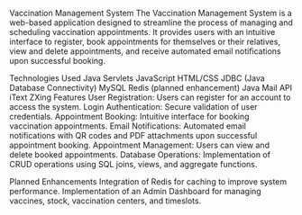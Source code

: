 


Vaccination Management System
	The Vaccination Management System is a web-based application designed to streamline the process of managing and scheduling vaccination appointments. 
	It provides users with an intuitive interface to register, book appointments for themselves or their relatives, view and delete appointments, 
	and receive automated email notifications upon successful booking.

Technologies Used
	Java Servlets
	JavaScript
	HTML/CSS
	JDBC (Java Database Connectivity)
	MySQL
	Redis (planned enhancement)
	Java Mail API
	iText
	ZXing
Features
	User Registration: Users can register for an account to access the system.
	Login Authentication: Secure validation of user credentials.
	Appointment Booking: Intuitive interface for booking vaccination appointments.
	Email Notifications: Automated email notifications with QR codes and PDF attachments upon successful appointment booking.
	Appointment Management: Users can view and delete booked appointments.
	Database Operations: Implementation of CRUD operations using SQL joins, views, and aggregate functions.

Planned Enhancements
	Integration of Redis for caching to improve system performance.
	Implementation of an Admin Dashboard for managing vaccines, stock, vaccination centers, and timeslots.
